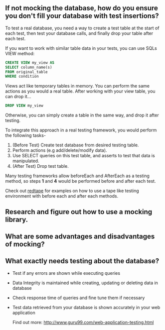 ## If not mocking the database, how do you ensure you don't fill your database with test insertions?

To test a real database, you need a way to create a test table at the start of each test, then test your database calls, and finally drop your table after each test.

If you want to work with similar table data in your tests, you can use SQLs VIEW method:
```sql
CREATE VIEW my_view AS
SELECT column_name(s)
FROM original_table
WHERE condition
```
Views act like temporary tables in memory. You can perform the same actions as you would a real table. After working with your view table, you can drop it...
```sql
DROP VIEW my_view
```

Otherwise, you can simply create a table in the same way, and drop it after testing.

To integrate this approach in a real testing framework, you would perform the following tasks-
1. (Before Test) Create test database from desired testing table.
2. Perform actions (e.g add/delete/modify data).
3. Use SELECT queries on this test table, and asserts to test that data is manipulated.
4. (After Test) Drop test table.

Many testing frameworks allow beforeEach and AfterEach as a testing method, so steps **1** and **4** would be performed before and after each test.

Check out [redtape](https://github.com/eugeneware/redtape) for examples on how to use a tape like testing environment with before each and after each methods.

## Research and figure out how to use a mocking library.
## What are some advantages and disadvantages of mocking?
## What exactly needs testing about the database?
- Test if any errors are shown while executing queries
- Data Integrity is maintained while creating, updating or deleting data in database
- Check response time of queries and fine tune them if necessary
- Test data retrieved from your database is shown accurately in your web application

  Find out more: http://www.guru99.com/web-application-testing.html
  
